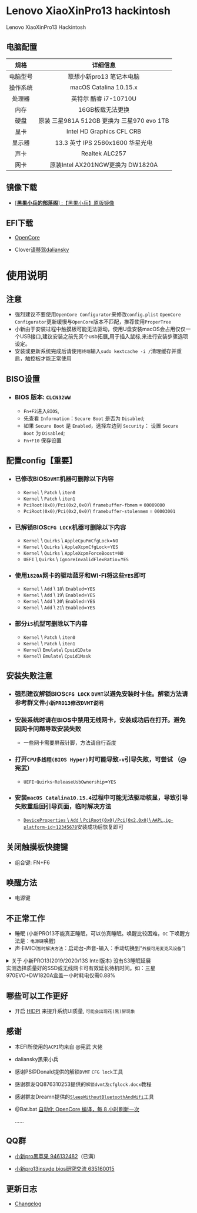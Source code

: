 # Lenovo XiaoXinPro13 hackintosh


Lenovo XiaoXinPro13 Hackintosh

## 电脑配置
|规格 | 详细信息|
|:-: | :-:|
|电脑型号|联想小新pro13 笔记本电脑|
|操作系统|macOS Catalina 10.15.x |
|处理器|英特尔 酷睿 i7-10710U|
|内存|16GB板载无法更换|
|硬盘|原装 三星981A 512GB 更换为 三星970 evo 1TB |
|显卡|Intel HD Graphics CFL CRB|（UHD620）|
|显示器|13.3 英寸 IPS 2560x1600 华星光电|
|声卡| Realtek ALC257|
|网卡| 原装Intel AX201NGW更换为 DW1820A|

      
## 镜像下载
  
   - [[**黑果小兵的部落阁**] :【黑果小兵】原版镜像](https://blog.daliansky.net/categories/下载/镜像/)

## EFI下载

   - [OpenCore](https://github.com/Hush-vv/Lenovo-XiaoXinPro13-Hackintosh/archive/master.zip)
   
   - Clover[请移驾daliansky](https://github.com/daliansky/XiaoXinPro-13-hackintosh)

# 使用说明

## 注意

- 强烈建议不要使用`OpenCore Configurator`来修改`config.plist` `OpenCore Configurator`更新缓慢与`OpenCore`版本不匹配，推荐使用`ProperTree`   
- 小新由于安装过程中触摸板可能无法驱动，使用U盘安装macOS会占用仅仅一个USB接口,建议安装之前先买个usb拓展,用于插入鼠标,来进行安装步骤选项设定。
- 安装或更新系统完成后请使用`终端`输入`sudo kextcache -i /`清理缓存并重启，触控板才能正常使用

## BISO设置

- ### BIOS 版本:  `CLCN32WW`

   -  `Fn+F2`进入`BIOS`,
   -  先查看 `Information`：`Secure Boot` 是否为 `Disabled`;
   -  如果 `Secure Boot` 是 `Enabled`，选择左边到 `Security`： 设置 `Secure Boot` 为 `Disabled`;
   -  `Fn+F10` 保存设置

## 配置config【重要】

- ### 已修改BIOS`DVMT`机器可删除以下内容

  - `Kernel` \ `Patch` \ `iten0`
  - `Kernel` \ `Patch` \ `iten1`
  - `PciRoot(0x0)/Pci(0x2,0x0)`\ `framebuffer-fbmem` = `00009000`
  - `PciRoot(0x0)/Pci(0x2,0x0)`\ `framebuffer-stolenmem` = `00003001`
  
- ### 已解锁BIOS`CFG LOCK`机器可删除以下内容
  
    - `Kernel` \ `Quirks` \ `AppleCpuPmCfgLock`=`NO`
    - `Kernel` \ `Quirks` \ `AppleXcpmCfgLock`=`YES`
    - `Kernel` \ `Quirks` \ `AppleXcpmForceBoost`=`NO`
    - `UEFI` \ `Quirks` \ `IgnoreInvalidFlexRatio`=`YES`
    
 - ### 使用`1820A`网卡的驱动蓝牙和WI-FI将这些`YES`即可
 
    - `Kernel` \ `Add` \ `18`\ `Enabled`=`YES`
    - `Kernel` \ `Add` \ `19`\ `Enabled`=`YES`
    - `Kernel` \ `Add` \ `20`\ `Enabled`=`YES`
    - `Kernel` \ `Add` \ `21`\ `Enabled`=`YES`
 
- ### 部分`i5`机型可删除以下内容

  - `Kernel` \ `Patch` \ `iten0`
  - `Kernel` \ `Patch` \ `iten1`
  - `Kernel`\ `Emulate`\ `Cpuid1Data`
  - `Kernel`\ `Emulate`\ `Cpuid1Mask`  

## 安装失败注意

 - ### 强烈建议解锁BIOS`CFG LOCK` `DVMT`以避免安装时卡住。解锁方法请参考群文件`小新PRO13修改DVMT说明`
 
 - ### 安装系统时请在BIOS中禁用无线网卡，安装成功后在打开。避免因网卡问题导致安装失败
    - 一些网卡需要屏蔽针脚，方法请自行百度
    
- ### 打开`CPU多线程(BIOS Hyper)`时可能导致`-v`引导失败，可尝试 （@宪武）

    - `UEFI`-`Quirks`-`ReleaseUsbOwnership`=`YES`
   
- ### 安装`macOS Catalina10.15.4`过程中可能无法驱动核显，导致引导失败重启回引导页面，临时解决方法
  
  - [`DeviceProperties` \ `Add` \ `PciRoot(0x0)/Pci(0x2,0x0)`\ `AAPL,ig-platform-id`=`12345678`](https://github.com/daliansky/XiaoXinPro-13-hackintosh/issues/16)安装成功后恢复即可

## 关闭触摸板快捷键
- 
    组合键: FN+F6

## 唤醒方法
 -
    电源键

## 不正常工作

- ~~睡眠~~ (小新PRO13不能真正睡眠，可以仿真睡眠。唤醒比较困难，`OC` 下唤醒方法是：`电源键`唤醒)
- 声卡MIC(`暂时解决方法`：启动台-声音-输入：手动切换到“`外接可用麦克风设备`”)
<details>
<summary>关于 小新PRO13(2019/2020/13S Intel版本) 没有S3睡眠延展</summary>
<p>D0 就是正常工作状态，S0 是 D0 的电源管理，S0睡眠应该是不存在的，说 S0 睡眠，本质就是 D0 状态下进入了空闲，所以有了空闲状态下的电源管理，这个机器没有 S3睡眠，没有设计相关硬件</p>
<p>但因 ACPI 有了 S3才导致苹果试图进入睡眠，但因缺少必须的硬件最终失败，对于 Windows 不妨碍</p>更详细的说明移步<a href="https://github.com/daliansky/OC-little/tree/master/01-%E5%85%B3%E4%BA%8EAOAC" target="_blank">OC-little</a>      
</details>实测选择质量好的SSD或无线网卡可有效延长待机时间。如：三星970EVO+DW1820A盒盖一小时耗电仅需0.88%

## 哪些可以工作更好
- 开启 [HIDPI](https://github.com/xzhih/one-key-hidpi) 来提升系统UI质量, `可能会出现花(黑)屏现象`
        
## 感谢
-
    本EFI所使用的`ACPI`均来自 @宪武 大佬
    
-   daliansky黑果小兵

-   感谢PS@Donald提供的解锁`DVMT` `CFG lock`工具

-
    感谢群友QQ876310253提供的`解锁dvmt及cfglock.docx`教程
    
-
    感谢群友Dreamn提供的[`SleepWithoutBluetoothAndWifi`](https://github.com/dreamncn/SleepWithoutBluetoothAndWifi)工具
        
-    
    @Bat.bat [自动化 OpenCore 编译，每 8 小时刷新一次](https://github.com/williambj1/OpenCore-Factory/releases)
    
    ......

## QQ群
- 
    [小新pro黑苹果 946132482](https://jq.qq.com/?_wv=1027&k=5XoGay4)（已满）
    
-   
     [小新pro13insyde bios研究交流 635160015](https://jq.qq.com/?_wv=1027&k=5R7Zcci)
        

## 更新日志  
  
  - [Changelog](https://github.com/Hush-vv/xiaoxing-pro13/blob/master/%E6%9B%B4%E6%96%B0%E6%97%A5%E5%BF%97.md)
